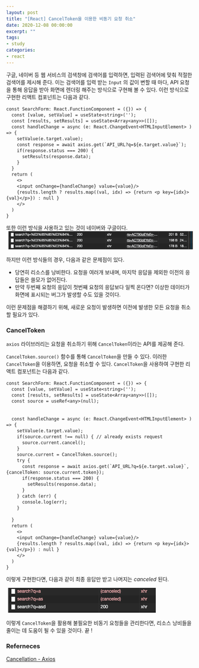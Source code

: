 ```yaml
---
layout: post
title: "[React] CancelToken을 이용한 비동기 요청 취소"
date: 2020-12-08 00:00:00
excerpt: ""
tags:
- study
categories:
- react
---
```


구글, 네이버 등 웹 서비스의 검색창에 검색어를 입력하면, 입력된 검색어에 맞춰 적절한 검색어를 제시해 준다.
이는 검색어를 입력 받는 `Input` 의 값이 변할 때 마다, API 요청을 통해 응답을 받아 화면에 렌더링 해주는 방식으로 구현해 볼 수 있다.
이런 방식으로 구현한 리액트 컴포넌트는 다음과 같다.

```
const SearchForm: React.FunctionComponent = ({}) => {
  const [value, setValue] = useState<string>('');
  const [results, setResults] = useState<Array<any>>([]);
  const handleChange = async (e: React.ChangeEvent<HTMLInputElement> ) => {
    setValue(e.target.value);
    const response = await axios.get(`API_URL?q=${e.target.value}`);
    if(response.status === 200) {
      setResults(response.data);
    }
  }
  return (
    <>
    <input onChange={handleChange} value={value}/>
    {results.length ? results.map((val, idx) => {return <p key={idx}>{val}</p>}) : null }
    </>
  )
}
```

또한 이런 방식을 사용하고 있는 것이 네이버와 구글이다.
![google](https://github.com/dghg/dghg.github.io/blob/master/_posts/img/cancel1.PNG?raw=true)


하지만 이런 방식들의 경우, 다음과 같은 문제점이 있다.
- 당연히 리소스를 낭비한다. 요청을 여러개 보내며, 마지막 응답을 제외한 이전의 응답들은 쓸모가 없어진다.
- 만약 두번째 요청의 응답이 첫번째 요청의 응답보다 일찍 온다면? 이상한 데이터가 화면에 표시되는 버그가 발생할 수도 있을 것이다.

이런 문제점을 해결하기 위해, 새로운 요청이 발생하면 이전에 발생한 모든 요청을 취소할 필요가 있다.

### CancelToken

 `axios` 라이브러리는 요청을 취소하기 위해 `CancelToken`이라는 API를 제공해 준다.

 `CancelToken.source()` 함수를 통해 `CancelToken`을 만들 수 있다.
 이러한 `CancelToken`을 이용하면, 요청을 취소할 수 있다.
 `CancelToken`을 사용하여 구현한 리액트 컴포넌트는 다음과 같다.

```
const SearchForm: React.FunctionComponent = ({}) => {
  const [value, setValue] = useState<string>('');
  const [results, setResults] = useState<Array<any>>([]);
  const source = useRef<any>(null);


  const handleChange = async (e: React.ChangeEvent<HTMLInputElement> ) => {
    setValue(e.target.value);
    if(source.current !== null) { // already exists request
      source.current.cancel();
    }
    source.current = CancelToken.source();
    try {
      const response = await axios.get(`API_URL?q=${e.target.value}`, {cancelToken: source.current.token});
      if(response.status === 200) {
        setResults(response.data);
      }
    } catch (err) {
      console.log(err);
    }

  }
  return (
    <>
    <input onChange={handleChange} value={value}/>
    {results.length ? results.map((val, idx) => {return <p key={idx}>{val}</p>}) : null }
    </>
  )
}
```

이렇게 구현한다면, 다음과 같이 최종 응답만 받고 나머지는 *canceled* 된다.

![canceltoken](https://github.com/dghg/dghg.github.io/blob/master/_posts/img/cancel2.PNG?raw=true)

이렇게 `CancelToken`을 활용해 불필요한 비동기 요청들을 관리한다면, 리소스 낭비들을 줄이는 데 도움이 될 수 있을 것이다. 끝 !

### Referneces

[Cancellation - Axios](https://github.com/axios/axios#cancellation)
